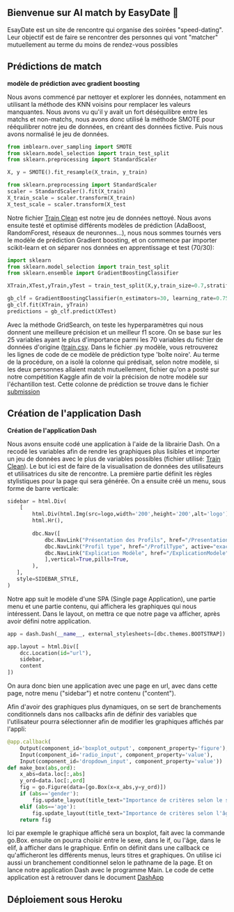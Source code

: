 ## Bienvenue sur AI match by EasyDate :wave:

EsayDate est un site de rencontre qui organise des soirées "speed-dating". Leur objectif est de faire se rencontrer des personnes qui vont "matcher" mutuellement au terme du moins de rendez-vous possibles

## Prédictions de match 

**modèle de prédiction avec gradient boosting**

Nous avons commencé par nettoyer et explorer les données, notamment en utilisant la méthode des KNN voisins pour remplacer les valeurs manquantes. Nous avons vu qu'il y avait un fort déséquilibre entre les matchs et non-matchs, nous avons donc utilisé la méthode SMOTE pour rééquilibrer notre jeu de données, en créant des données fictive. Puis nous avons normalisé le jeu de données.
```python
from imblearn.over_sampling import SMOTE
from sklearn.model_selection import train_test_split
from sklearn.preprocessing import StandardScaler

X, y = SMOTE().fit_resample(X_train, y_train)

from sklearn.preprocessing import StandardScaler
scaler = StandardScaler().fit(X_train)
X_train_scale = scaler.transform(X_train)
X_test_scale = scaler.transform(X_test
```
Notre fichier [Train Clean](https://github.com/MaartinShz/AIMatch/blob/18e84fa2920afdcc8fd0d708c88ad878a22c4793/data/df_clean.csv) est notre jeu de données nettoyé.
Nous avons ensuite testé et optimisé différents modèles de prédiction (AdaBoost, RandomForest, réseaux de neuronnes...), nous nous sommes tournés vers le modèle de prédiction Gradient boosting, et on commence par importer scikit-learn et on séparer nos données en apprentissage et test (70/30):
```python
import sklearn
from sklearn.model_selection import train_test_split
from sklearn.ensemble import GradientBoostingClassifier

XTrain,XTest,yTrain,yTest = train_test_split(X,y,train_size=0.7,stratify=df.match,random_state=0)

gb_clf = GradientBoostingClassifier(n_estimators=30, learning_rate=0.75, max_features=20, max_depth=20, random_state=0)
gb_clf.fit(XTrain, yTrain)
predictions = gb_clf.predict(XTest)
```
 Avec la méthode GridSearch, on teste les hyperparamètres qui nous donnent une meilleure précision et un meilleur f1 score.
 On se base sur les 25 variables ayant le plus d'importance parmi les 70 variables du fichier de données d'origine ([train.csv](https://github.com/MaartinShz/AIMatch/blob/819f0a26da7b63e36c98d91d741f59dd3cfef28b/data/train.csv). Dans le fichier .py modèle, vous retrouverez les lignes de code de ce modèle de prédiction type 'boîte noire'. Au terme de la procédure, on a isolé la colonne qui prédisait, selon notre modèle, si les deux personnes allaient match mutuellement, fichier qu'on a posté sur notre compétition Kaggle afin de voir la précision de notre modèle sur l'échantillon test. Cette colonne de prédiction se trouve dans le fichier [submission](https://github.com/MaartinShz/AIMatch/blob/c0175122d37296fb8fc2e4e106d2628ab0e58826/data/submissions.csv)

## Création de l'application Dash

**Création de l'application Dash**

Nous avons ensuite codé une application à l'aide de la librairie Dash. On a recodé les variables afin de rendre les graphiques plus lisibles et importer un jeu de données avec le plus de variables possibles (fichier utilisé: [Train Clean](https://github.com/MaartinShz/AIMatch/blob/18e84fa2920afdcc8fd0d708c88ad878a22c4793/data/train.csv)). Le but ici est de faire de la visualisation de données des utilisateurs et utilisatrices du site de rencontre. La première partie définit les règles stylistiques pour la page qui sera générée.
On a ensuite créé un menu, sous forme de barre verticale:
```python
sidebar = html.Div(
    [
        html.Div(html.Img(src=logo,width='200',height='200',alt='logo'),style={'text-align':'center'}),
        html.Hr(),
        
        dbc.Nav([
            dbc.NavLink("Présentation des Profils", href="/PresentationdesProfils", active="exact"),html.Hr(),
            dbc.NavLink("Profil type", href="/ProfilType", active="exact"),html.Hr(),
            dbc.NavLink("Explication Modèle", href="/ExplicationModele", active="exact"),html.Hr(),
            ],vertical=True,pills=True,
        ),
   ],
   style=SIDEBAR_STYLE,
)
```
Notre app suit le modèle d'une SPA (Single page Application), une partie menu et une partie contenu, qui affichera les graphiques qui nous intéressent. Dans le layout, on mettra ce que notre page va afficher, après avoir défini notre application.
```python
app = dash.Dash(__name__, external_stylesheets=[dbc.themes.BOOTSTRAP])

app.layout = html.Div([
    dcc.Location(id="url"),
    sidebar,
    content
])
```
On aura donc bien une application avec une page en url, avec dans cette page, notre menu ("sidebar") et notre contenu ("content").

Afin d'avoir des graphiques plus dynamiques, on se sert de branchements conditionnels dans nos callbacks afin de définir des variables que l'utilisateur pourra sélectionner afin de modifier les graphiques affichés par l'appli:
```python
@app.callback(
    Output(component_id='boxplot_output', component_property='figure'),
    Input(component_id='radio_input', component_property='value'),
    Input(component_id='dropdown_input', component_property='value'))
def make_box(abs,ord):
    x_abs=data.loc[:,abs]
    y_ord=data.loc[:,ord]
    fig = go.Figure(data=[go.Box(x=x_abs,y=y_ord)])
    if (abs=='gender'):
        fig.update_layout(title_text="Importance de critères selon le sexe", title_x=0.5)
    elif (abs=='age'):
        fig.update_layout(title_text="Importance de critères selon l'âge", title_x=0.5)
    return fig
```
Ici par exemple le graphique affiché sera un boxplot, fait avec la commande go.Box. ensuite on pourra choisir entre le sexe, dans le if, ou l'âge, dans le elif, à afficher dans le graphique. Enfin on définit dans une callback ce qu'afficheront les différents menus, leurs titres et graphiques. On utilise ici aussi un branchement conditionnel selon le pathname de la page. Et on lance notre application Dash avec le programme Main. Le code de cette application est à retrouver dans le document [DashApp](https://github.com/MaartinShz/AIMatch/blob/96a92086651a3c1cf6d7df437d752cc6ca37c886/DashApp.py)

## Déploiement sous Heroku
